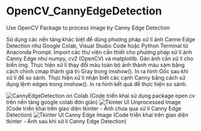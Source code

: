 # OpenCV_CannyEdgeDetection
Use OpenCV Package to process image by Canny Edge Detection 

Sử dụng các nền tảng khác biệt để dùng phương pháp xử lí ảnh Canne Edge Detection như Google Colab, Visual Studio Code hoặc Python Terminal từ Anaconda Prompt.
Import các thư viện cần thiết cho phương pháp xử lí ảnh Canny Edge như numpy, cv2 (OpenCV) và matplotlib.
Gán ảnh cần xử lí cho biến img.
Thực hiện xử lí thay đổi màu toàn bộ ảnh thành màu xám bằng cách chỉnh cmap thành giá trị Gray trong imshow().
In ra hình Gốc sau khi xử lí để so sánh.
Thực hiện xử lí nhận biết các cạnh Canny bằng cách sử dụng lệnh edges trong imshow().
In ra hình kết quả để thực hiện so sánh.

![CannyEdgeDetection on Colab](https://github.com/hatachiaukata/OpenCV_CannyEdgeDetection/assets/92984721/e0eb0d34-0455-4a25-b3ac-4104db54ae58)
(Code triển khai sử dụng package open cv trên nền tảng google colab đơn giản)
![Tkinter UI Unprocessed Image](https://github.com/hatachiaukata/OpenCV_CannyEdgeDetection/assets/92984721/1e174d27-32e8-4307-bf4c-789d3c613366)
(Code triển khai trên giao diện tkinter - Ảnh chưa qua xử lí Canny Edge Detection)
![Tkinter UI Canny Edge Image](https://github.com/hatachiaukata/OpenCV_CannyEdgeDetection/assets/92984721/7c871135-218f-4c1c-825f-01e7fdba286f)
(Code triển khai trên giao diện tkinter - Ảnh sau khi xử lí Canny Edge Detection)
